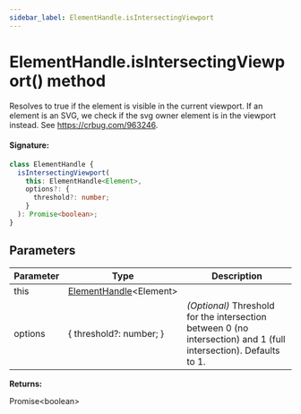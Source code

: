```yaml
---
sidebar_label: ElementHandle.isIntersectingViewport
---
```


# ElementHandle.isIntersectingViewport() method

Resolves to true if the element is visible in the current viewport. If an element is an SVG, we check if the svg owner element is in the viewport instead. See https://crbug.com/963246.

#### Signature:

```typescript
class ElementHandle {
  isIntersectingViewport(
    this: ElementHandle<Element>,
    options?: {
      threshold?: number;
    }
  ): Promise<boolean>;
}
```

## Parameters

| Parameter | Type                                                         | Description                                                                                                       |
| --------- | ------------------------------------------------------------ | ----------------------------------------------------------------------------------------------------------------- |
| this      | [ElementHandle](./puppeteer.elementhandle.md)&lt;Element&gt; |                                                                                                                   |
| options   | &#123; threshold?: number; &#125;                            | _(Optional)_ Threshold for the intersection between 0 (no intersection) and 1 (full intersection). Defaults to 1. |

**Returns:**

Promise&lt;boolean&gt;
